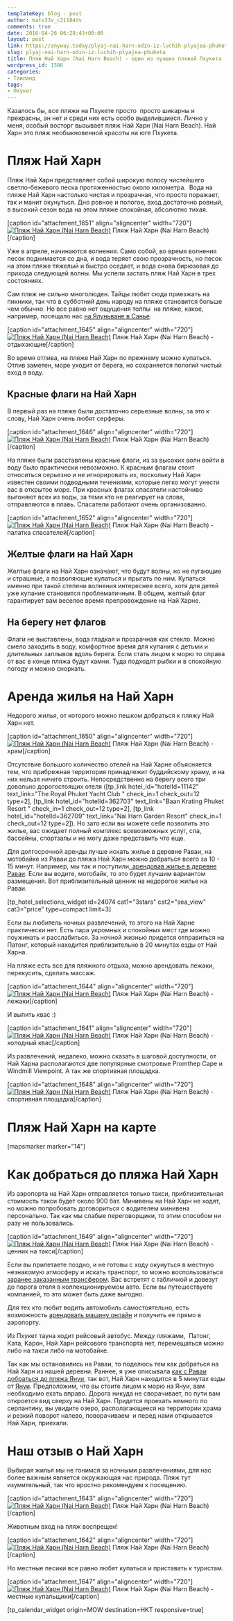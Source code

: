 ```yaml
---
templateKey: blog - post
author: matv33v_c21184dv
comments: true
date: 2016-04-26 06:28:43+00:00
layout: post
link: https://anyway.today/plyaj-nai-harn-odin-iz-luchih-plyajea-phuketa/
slug: plyaj-nai-harn-odin-iz-luchih-plyajea-phuketa
title: Пляж Най Харн (Nai Harn Beach) - один из лучших пляжей Пхукета
wordpress_id: 1586
categories:
- Таиланд
tags:
- Пхукет
---
```


Казалось бы, все пляжи на Пхукете просто  просто шикарны и прекрасны, ан нет и среди них есть особо выделившиеся. Лично у меня, особый восторг вызывает пляж Най Харн (Nai Harn Beach). Най Харн это пляж необыкновенной красоты на юге Пхукета.




<!-- more -->





# Пляж Най Харн




Пляж Най Харн представляет собой широкую полосу чистейшего светло-бежевого песка протяженностью около километра.  Вода на пляже Най Харн настолько чистая и прозрачная, что просто поражает, так и манит окунуться. Дно ровное и пологое, вход достаточно ровный, в высокий сезон вода на этом пляже спокойная, абсолютно тихая.




[caption id="attachment_1651" align="aligncenter" width="720"][![Пляж Най Харн (Nai Harn Beach)](https://anyway.today/wp-content/uploads/2016/04/IMG_1826.jpg)](https://anyway.today/wp-content/uploads/2016/04/IMG_1826.jpg) Пляж Най Харн (Nai Harn Beach)[/caption]


Уже в апреле, начинаются волнения. Само собой, во время волнения песок поднимается со дна, и вода теряет свою прозрачность, но песок  на этом пляже тяжелый и быстро оседает, и вода снова бирюзовая до прихода следующей волны. Мы успели застать пляж Най Харн в трех состояниях.




Сам пляж не сильно многолюден. Тайцы любят сюда приезжать на пикники, так что в субботний день народу на пляже становится больше чем обычно. Но все равно нет ощущения толпы  на пляже, какое, например, посещало нас [на Ялуньване в Санье](https://anyway.today/buhta-yalunvan/).




[caption id="attachment_1645" align="aligncenter" width="720"][![Пляж Най Харн (Nai Harn Beach)](https://anyway.today/wp-content/uploads/2016/04/IMG_1730.jpg)](https://anyway.today/wp-content/uploads/2016/04/IMG_1730.jpg) Пляж Най Харн (Nai Harn Beach) - отдыхающие[/caption]


Во время отлива, на пляже Най Харн по прежнему можно купаться. Отлив заметен, море уходит от берега, но сохраняется пологий чистый вход в воду.





## Красные флаги на Най Харн




В первый раз на пляже были достаточно серьезные волны, за это к слову, Най Харн очень любят серферы.




[caption id="attachment_1646" align="aligncenter" width="720"][![Пляж Най Харн (Nai Harn Beach)](https://anyway.today/wp-content/uploads/2016/04/IMG_1731.jpg)](https://anyway.today/wp-content/uploads/2016/04/IMG_1731.jpg) Пляж Най Харн (Nai Harn Beach)[/caption]


На пляже были расставлены красные флаги, из за высоких волн войти в воду было практически невозможно. К красным флагам стоит относиться серьезно и не игнорировать их, поскольку Най Харн известен своими подводными течениями, которые легко могут унести вас в открытое море. При красных флагах спасатели настойчиво выгоняют всех из воды, за теми кто не реагирует на слова, отправляются в плавь. Спасатели работают очень организованно.




[caption id="attachment_1652" align="aligncenter" width="720"][![Пляж Най Харн (Nai Harn Beach)](https://anyway.today/wp-content/uploads/2016/04/IMG_1726.jpg)](https://anyway.today/wp-content/uploads/2016/04/IMG_1726.jpg) Пляж Най Харн (Nai Harn Beach) - палатка спасателей[/caption]


## Желтые флаги на Най Харн




Желтые флаги на Най Харн означают, что будут волны, но не пугающие и страшные, а позволяющие купаться и прыгать по ним. Купаться именно при такой степени волнения интереснее всего, хотя для детей уже купание становится проблематичным. В общем, желтый флаг гарантирует вам веселое время препровождение на Най Харне.





## На берегу нет флагов




Флаги не выставлены, вода гладкая и прозрачная как стекло. Можно смело заходить в воду, комфортное время для купания с детьми и длительных заплывов вдоль берега. Если стать лицом к морю то справа от вас в конце пляжа будут камни. Туда подходят рыбки и в спокойную погоду и можно сноркать.





# Аренда жилья на Най Харн




Недорого жилья, от которого можно пешком добраться к пляжу Най Харн нет.




[caption id="attachment_1650" align="aligncenter" width="720"][![Пляж Най Харн (Nai Harn Beach)](https://anyway.today/wp-content/uploads/2016/04/IMG_1824.jpg)](https://anyway.today/wp-content/uploads/2016/04/IMG_1824.jpg) Пляж Най Харн (Nai Harn Beach) - храм[/caption]


Отсутствие большого количество отелей на Най Харне объясняется тем, что прибрежная территория принадлежит буддийскому храму, и на них нельзя ничего строить. Непосредственно на берегу всего три довольно дорогостоящих отеля ([tp_link hotel_id="hotelId=11142" text_link="The Royal Phuket Yacht Club " check_in=1 check_out=12 type=2], [tp_link hotel_id="hotelId=362703" text_link="Baan Krating Phuket Resort " check_in=1 check_out=12 type=2], [tp_link hotel_id="hotelId=362709" text_link="Nai Harn Garden Resort" check_in=1 check_out=12 type=2]). Но зато если вы можете себе позволить это жилье, вас ожидает полный комплекс всевозможных услуг, спа, бассейны, спортзалы и не могу даже представить что еще.




Для долгосрочной аренды лучше искать жилье в деревне Раваи, на мотобайке из Раваи до пляжа Най Харн можно добраться всего за 10 - 15 минут. Например, мы так и поступили,[ арендовав жилье в деревне Раваи](https://anyway.today/samostoyatelnii-poisk-i-arendanedorogogo-jiliya-na-phukete/). Если вы водите, мотобайк, то это будет лучшим вариантом размещения. Вот приблизительный ценник на недорогое жилье на Раваи.




[tp_hotel_selections_widget id=24074 cat1="3stars" cat2="sea_view" cat3="price" type=compact limit=3]




Если вы любитель ночных развлечений, то этого на Най Харне практически нет. Есть пара укромных и спокойных мест где можно поужинать и расслабиться. За ночной жизнью придется отправиться на Патонг, который находится приблизительно в 20 минутах езды от Най Харна.




На пляже есть все для пляжного отдыха, можно арендовать лежаки, перекусить, сделать массаж.




[caption id="attachment_1644" align="aligncenter" width="720"][![Пляж Най Харн (Nai Harn Beach)](https://anyway.today/wp-content/uploads/2016/04/IMG_1729.jpg)](https://anyway.today/wp-content/uploads/2016/04/IMG_1729.jpg) Пляж Най Харн (Nai Harn Beach) - лежаки[/caption]


И выпить квас :)




[caption id="attachment_1641" align="aligncenter" width="720"][![Пляж Най Харн (Nai Harn Beach)](https://anyway.today/wp-content/uploads/2016/04/IMG_1721.jpg)](https://anyway.today/wp-content/uploads/2016/04/IMG_1721.jpg) Пляж Най Харн (Nai Harn Beach) - холодный квас[/caption]


Из развлечений, недалеко, можно сказать в шаговой доступности, от Най Харна располагаются две популярные смотровые Promthep Cape и Windmill Viewpoint. А так же спортивная площадка.




[caption id="attachment_1648" align="aligncenter" width="720"][![Пляж Най Харн (Nai Harn Beach)](https://anyway.today/wp-content/uploads/2016/04/IMG_1820.jpg)](https://anyway.today/wp-content/uploads/2016/04/IMG_1820.jpg) Пляж Най Харн (Nai Harn Beach) - спортивная площадка[/caption]


# Пляж Най Харн на карте


[mapsmarker marker="14"]


# Как добраться до пляжа Най Харн




Из аэропорта на Най Харн отправляется только такси, приблизительная стоимость такси будет около 900 бат. Минивены на Най Харн не ходят, но можно попробовать договориться с водителем минивена персонально. Так как мы слабые переговорщики, то этим способом ни разу не пользовались.




[caption id="attachment_1649" align="aligncenter" width="720"][![Пляж Най Харн (Nai Harn Beach)](https://anyway.today/wp-content/uploads/2016/04/IMG_1821.jpg)](https://anyway.today/wp-content/uploads/2016/04/IMG_1821.jpg) Пляж Най Харн (Nai Harn Beach) - ценник на такси[/caption]


Если вы прилетаете поздно, и не готовы с ходу окунуться в местную незнакомую атмосферу и искать транспорт, то можно воспользоваться [заранее заказанным трансфером](http://c1.travelpayouts.com/click?shmarker=14510&promo_id=151&source_type=link&type=click). Вас встретят с табличкой и довезут до порога отеля в коллекционируемом авто. Если вы путешествуете компанией, то это может быть даже выгодно.




Для тех кто любит водить автомобиль самостоятельно, есть возможность [арендовать машину онлайн](http://c13.travelpayouts.com/click?shmarker=14510&promo_id=456&source_type=link&type=click) и получить ее прямо в аэропорту.




Из Пхукет тауна ходит рейсовый автобус. Между пляжами,  Патонг, Ката, Карон, Най Харн рейсового транспорта нет, перемещаться можно либо на такси либо на мотобайке.




Так как мы остановились на Раваи, то поделюсь тем как добраться на Най Харн из нашей деревни. Раннее, я уже описывала [как с Раваи добраться до пляжа Януи](https://anyway.today/plyaj-yanui-na-phukete/), так вот, Най Харн находится в 5 минутах езды от [Януи](https://anyway.today/plyaj-yanui-na-phukete/). Предположим, что вы стоите лицом к морю на Януи, вам необходимо ехать вправо. Дорога никуда не сворачивает, по пути вам откроется вид сверху на Най Харн. Придется проехать немного по серпантину, вы увидите озеро, располагающееся на территории храма и резкий поворот налево, поворачиваем  и перед нами открывается Най Харн, приехали.





# Наш отзыв о Най Харн


Выбирая жилья мы не гонимся за ночными развлечениями, для нас более важным является окружающая нас природа. Пляж тут изумительный, так что яростно рекомендуем к посещению.

[caption id="attachment_1643" align="aligncenter" width="720"][![Пляж Най Харн (Nai Harn Beach)](https://anyway.today/wp-content/uploads/2016/04/IMG_1725.jpg)](https://anyway.today/wp-content/uploads/2016/04/IMG_1725.jpg) Пляж Най Харн (Nai Harn Beach)[/caption]

Животным вход на пляж воспрещен!

[caption id="attachment_1642" align="aligncenter" width="720"][![Пляж Най Харн (Nai Harn Beach)](https://anyway.today/wp-content/uploads/2016/04/IMG_1722.jpg)](https://anyway.today/wp-content/uploads/2016/04/IMG_1722.jpg) Пляж Най Харн (Nai Harn Beach)[/caption]

Но местные песики все равно любят купаться и приставать к туристам.

[caption id="attachment_1647" align="aligncenter" width="720"][![Пляж Най Харн (Nai Harn Beach)](https://anyway.today/wp-content/uploads/2016/04/IMG_1732.jpg)](https://anyway.today/wp-content/uploads/2016/04/IMG_1732.jpg) Пляж Най Харн (Nai Harn Beach) - местные купальщики[/caption]

[tp_calendar_widget origin=MOW destination=HKT responsive=true]
